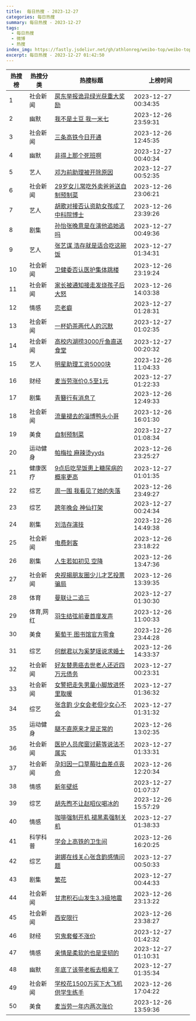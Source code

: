 ```yaml
---
title:  每日热搜 - 2023-12-27
categories: 每日热搜
summary: 每日热搜 - 2023-12-27
tags:
  - 每日热搜
  - 微博
  - 热搜
index_img: https://fastly.jsdelivr.net/gh/athlonreg/weibo-top/weibo-top.jpeg
excerpt: 每日热搜 - 2023-12-27 01:42:50
---
```


| 热搜榜 | 热搜分类 | 热搜标题 | 上榜时间 |
| --- | --- | --- | --- |
| 1 | 社会新闻 | [房东举报诡异绿光获重大奖励](https://s.weibo.com/weibo%3Fq%3D%2523%E6%88%BF%E4%B8%9C%E4%B8%BE%E6%8A%A5%E8%AF%A1%E5%BC%82%E7%BB%BF%E5%85%89%E8%8E%B7%E9%87%8D%E5%A4%A7%E5%A5%96%E5%8A%B1%2523) | 2023-12-27 00:34:35 | 
| 2 | 幽默 | [我不是土豆 我一米七](https://s.weibo.com/weibo%3Fq%3D%2523%E6%88%91%E4%B8%8D%E6%98%AF%E5%9C%9F%E8%B1%86%20%E6%88%91%E4%B8%80%E7%B1%B3%E4%B8%83%2523) | 2023-12-26 23:59:31 | 
| 3 | 社会新闻 | [三条高铁今日开通](https://s.weibo.com/weibo%3Fq%3D%2523%E4%B8%89%E6%9D%A1%E9%AB%98%E9%93%81%E4%BB%8A%E6%97%A5%E5%BC%80%E9%80%9A%2523) | 2023-12-26 12:45:35 | 
| 4 | 幽默 | [非得上那个死班啊](https://s.weibo.com/weibo%3Fq%3D%2523%E9%9D%9E%E5%BE%97%E4%B8%8A%E9%82%A3%E4%B8%AA%E6%AD%BB%E7%8F%AD%E5%95%8A%2523) | 2023-12-27 00:40:34 | 
| 5 | 艺人 | [邓为前助理被开除原因](https://s.weibo.com/weibo%3Fq%3D%2523%E9%82%93%E4%B8%BA%E5%89%8D%E5%8A%A9%E7%90%86%E8%A2%AB%E5%BC%80%E9%99%A4%E5%8E%9F%E5%9B%A0%2523) | 2023-12-27 00:52:35 | 
| 6 | 社会新闻 | [29岁女儿常吃外卖爸爸送自制预制菜](https://s.weibo.com/weibo%3Fq%3D%252329%E5%B2%81%E5%A5%B3%E5%84%BF%E5%B8%B8%E5%90%83%E5%A4%96%E5%8D%96%E7%88%B8%E7%88%B8%E9%80%81%E8%87%AA%E5%88%B6%E9%A2%84%E5%88%B6%E8%8F%9C%2523) | 2023-12-26 23:06:21 | 
| 7 | 艺人 | [胡歌对接否认资助女孩成了中科院博士](https://s.weibo.com/weibo%3Fq%3D%2523%E8%83%A1%E6%AD%8C%E5%AF%B9%E6%8E%A5%E5%90%A6%E8%AE%A4%E8%B5%84%E5%8A%A9%E5%A5%B3%E5%AD%A9%E6%88%90%E4%BA%86%E4%B8%AD%E7%A7%91%E9%99%A2%E5%8D%9A%E5%A3%AB%2523) | 2023-12-26 23:39:26 | 
| 8 | 剧集 | [孙怡张晚意是在演他追她逃吗](https://s.weibo.com/weibo%3Fq%3D%2523%E5%AD%99%E6%80%A1%E5%BC%A0%E6%99%9A%E6%84%8F%E6%98%AF%E5%9C%A8%E6%BC%94%E4%BB%96%E8%BF%BD%E5%A5%B9%E9%80%83%E5%90%97%2523) | 2023-12-27 00:49:36 | 
| 9 | 艺人 | [张艺谋 浩存就是适合吃这碗饭](https://s.weibo.com/weibo%3Fq%3D%2523%E5%BC%A0%E8%89%BA%E8%B0%8B%20%E6%B5%A9%E5%AD%98%E5%B0%B1%E6%98%AF%E9%80%82%E5%90%88%E5%90%83%E8%BF%99%E7%A2%97%E9%A5%AD%2523) | 2023-12-27 01:34:31 | 
| 10 | 社会新闻 | [卫健委否认医护集体跳楼](https://s.weibo.com/weibo%3Fq%3D%2523%E5%8D%AB%E5%81%A5%E5%A7%94%E5%90%A6%E8%AE%A4%E5%8C%BB%E6%8A%A4%E9%9B%86%E4%BD%93%E8%B7%B3%E6%A5%BC%2523) | 2023-12-26 23:19:24 | 
| 11 | 社会新闻 | [家长被通知接走发烧孩子后大怒](https://s.weibo.com/weibo%3Fq%3D%2523%E5%AE%B6%E9%95%BF%E8%A2%AB%E9%80%9A%E7%9F%A5%E6%8E%A5%E8%B5%B0%E5%8F%91%E7%83%A7%E5%AD%A9%E5%AD%90%E5%90%8E%E5%A4%A7%E6%80%92%2523) | 2023-12-26 14:03:38 | 
| 12 | 情感 | [恋老癖](https://s.weibo.com/weibo%3Fq%3D%2523%E6%81%8B%E8%80%81%E7%99%96%2523) | 2023-12-27 01:28:31 | 
| 13 | 社会新闻 | [一杯奶茶两代人的沉默](https://s.weibo.com/weibo%3Fq%3D%2523%E4%B8%80%E6%9D%AF%E5%A5%B6%E8%8C%B6%E4%B8%A4%E4%BB%A3%E4%BA%BA%E7%9A%84%E6%B2%89%E9%BB%98%2523) | 2023-12-27 01:02:35 | 
| 14 | 社会新闻 | [高校内湖捞3000斤鱼直送食堂](https://s.weibo.com/weibo%3Fq%3D%2523%E9%AB%98%E6%A0%A1%E5%86%85%E6%B9%96%E6%8D%9E3000%E6%96%A4%E9%B1%BC%E7%9B%B4%E9%80%81%E9%A3%9F%E5%A0%82%2523) | 2023-12-27 00:20:32 | 
| 15 | 艺人 | [明星助理工资5000块](https://s.weibo.com/weibo%3Fq%3D%2523%E6%98%8E%E6%98%9F%E5%8A%A9%E7%90%86%E5%B7%A5%E8%B5%845000%E5%9D%97%2523) | 2023-12-26 11:04:33 | 
| 16 | 财经 | [麦当劳涨价0.5至1元](https://s.weibo.com/weibo%3Fq%3D%2523%E9%BA%A6%E5%BD%93%E5%8A%B3%E6%B6%A8%E4%BB%B70.5%E8%87%B31%E5%85%83%2523) | 2023-12-27 01:22:33 | 
| 17 | 剧集 | [青簪行有消息了](https://s.weibo.com/weibo%3Fq%3D%2523%E9%9D%92%E7%B0%AA%E8%A1%8C%E6%9C%89%E6%B6%88%E6%81%AF%E4%BA%86%2523) | 2023-12-26 12:49:33 | 
| 18 | 社会新闻 | [流量褪去的淄博鸭头小哥](https://s.weibo.com/weibo%3Fq%3D%2523%E6%B5%81%E9%87%8F%E8%A4%AA%E5%8E%BB%E7%9A%84%E6%B7%84%E5%8D%9A%E9%B8%AD%E5%A4%B4%E5%B0%8F%E5%93%A5%2523) | 2023-12-26 16:01:30 | 
| 19 | 美食 | [自制预制菜](https://s.weibo.com/weibo%3Fq%3D%2523%E8%87%AA%E5%88%B6%E9%A2%84%E5%88%B6%E8%8F%9C%2523) | 2023-12-27 01:08:34 | 
| 20 | 运动健身 | [帕梅拉 麻辣烫yyds](https://s.weibo.com/weibo%3Fq%3D%2523%E5%B8%95%E6%A2%85%E6%8B%89%20%E9%BA%BB%E8%BE%A3%E7%83%AByyds%2523) | 2023-12-26 23:25:27 | 
| 21 | 健康医疗 | [9点后吃早饭患上糖尿病的概率更高](https://s.weibo.com/weibo%3Fq%3D%25239%E7%82%B9%E5%90%8E%E5%90%83%E6%97%A9%E9%A5%AD%E6%82%A3%E4%B8%8A%E7%B3%96%E5%B0%BF%E7%97%85%E7%9A%84%E6%A6%82%E7%8E%87%E6%9B%B4%E9%AB%98%2523) | 2023-12-27 01:01:35 | 
| 22 | 综艺 | [周一围 我看见了她的失落](https://s.weibo.com/weibo%3Fq%3D%2523%E5%91%A8%E4%B8%80%E5%9B%B4%20%E6%88%91%E7%9C%8B%E8%A7%81%E4%BA%86%E5%A5%B9%E7%9A%84%E5%A4%B1%E8%90%BD%2523) | 2023-12-26 23:49:27 | 
| 23 | 综艺 | [跨年晚会 神仙打架](https://s.weibo.com/weibo%3Fq%3D%2523%E8%B7%A8%E5%B9%B4%E6%99%9A%E4%BC%9A%20%E7%A5%9E%E4%BB%99%E6%89%93%E6%9E%B6%2523) | 2023-12-27 00:24:34 | 
| 24 | 剧集 | [刘浩存演技](https://s.weibo.com/weibo%3Fq%3D%2523%E5%88%98%E6%B5%A9%E5%AD%98%E6%BC%94%E6%8A%80%2523) | 2023-12-26 14:49:38 | 
| 25 | 社会新闻 | [电费刺客](https://s.weibo.com/weibo%3Fq%3D%2523%E7%94%B5%E8%B4%B9%E5%88%BA%E5%AE%A2%2523) | 2023-12-26 23:18:22 | 
| 26 | 剧集 | [人生若如初见 空降](https://s.weibo.com/weibo%3Fq%3D%2523%E4%BA%BA%E7%94%9F%E8%8B%A5%E5%A6%82%E5%88%9D%E8%A7%81%20%E7%A9%BA%E9%99%8D%2523) | 2023-12-26 13:47:36 | 
| 27 | 社会新闻 | [央视揭朋友圈少儿才艺投票骗局](https://s.weibo.com/weibo%3Fq%3D%2523%E5%A4%AE%E8%A7%86%E6%8F%AD%E6%9C%8B%E5%8F%8B%E5%9C%88%E5%B0%91%E5%84%BF%E6%89%8D%E8%89%BA%E6%8A%95%E7%A5%A8%E9%AA%97%E5%B1%80%2523) | 2023-12-26 13:39:35 | 
| 28 | 体育 | [曼联让二追三](https://s.weibo.com/weibo%3Fq%3D%2523%E6%9B%BC%E8%81%94%E8%AE%A9%E4%BA%8C%E8%BF%BD%E4%B8%89%2523) | 2023-12-27 01:30:30 | 
| 29 | 体育,网红 | [羽生结弦前妻首度发声](https://s.weibo.com/weibo%3Fq%3D%2523%E7%BE%BD%E7%94%9F%E7%BB%93%E5%BC%A6%E5%89%8D%E5%A6%BB%E9%A6%96%E5%BA%A6%E5%8F%91%E5%A3%B0%2523) | 2023-12-26 11:00:33 | 
| 30 | 美食 | [葡萄干 图书馆官方零食](https://s.weibo.com/weibo%3Fq%3D%2523%E8%91%A1%E8%90%84%E5%B9%B2%20%E5%9B%BE%E4%B9%A6%E9%A6%86%E5%AE%98%E6%96%B9%E9%9B%B6%E9%A3%9F%2523) | 2023-12-26 23:44:28 | 
| 31 | 综艺 | [何猷君以为奚梦瑶说求婚土](https://s.weibo.com/weibo%3Fq%3D%2523%E4%BD%95%E7%8C%B7%E5%90%9B%E4%BB%A5%E4%B8%BA%E5%A5%9A%E6%A2%A6%E7%91%B6%E8%AF%B4%E6%B1%82%E5%A9%9A%E5%9C%9F%2523) | 2023-12-26 14:33:37 | 
| 32 | 社会新闻 | [好友替患癌去世老人还近四万元债务](https://s.weibo.com/weibo%3Fq%3D%2523%E5%A5%BD%E5%8F%8B%E6%9B%BF%E6%82%A3%E7%99%8C%E5%8E%BB%E4%B8%96%E8%80%81%E4%BA%BA%E8%BF%98%E8%BF%91%E5%9B%9B%E4%B8%87%E5%85%83%E5%80%BA%E5%8A%A1%2523) | 2023-12-27 00:23:31 | 
| 33 | 社会新闻 | [女警把走失男童小脚放进怀里取暖](https://s.weibo.com/weibo%3Fq%3D%2523%E5%A5%B3%E8%AD%A6%E6%8A%8A%E8%B5%B0%E5%A4%B1%E7%94%B7%E7%AB%A5%E5%B0%8F%E8%84%9A%E6%94%BE%E8%BF%9B%E6%80%80%E9%87%8C%E5%8F%96%E6%9A%96%2523) | 2023-12-27 01:36:32 | 
| 34 | 综艺 | [张含韵 少女会老但少女心不会](https://s.weibo.com/weibo%3Fq%3D%2523%E5%BC%A0%E5%90%AB%E9%9F%B5%20%E5%B0%91%E5%A5%B3%E4%BC%9A%E8%80%81%E4%BD%86%E5%B0%91%E5%A5%B3%E5%BF%83%E4%B8%8D%E4%BC%9A%2523) | 2023-12-27 01:31:32 | 
| 35 | 运动健身 | [腿不直原来才是正常的](https://s.weibo.com/weibo%3Fq%3D%2523%E8%85%BF%E4%B8%8D%E7%9B%B4%E5%8E%9F%E6%9D%A5%E6%89%8D%E6%98%AF%E6%AD%A3%E5%B8%B8%E7%9A%84%2523) | 2023-12-26 13:02:35 | 
| 36 | 社会新闻 | [医护人员爬窗讨薪等说法不属实](https://s.weibo.com/weibo%3Fq%3D%2523%E5%8C%BB%E6%8A%A4%E4%BA%BA%E5%91%98%E7%88%AC%E7%AA%97%E8%AE%A8%E8%96%AA%E7%AD%89%E8%AF%B4%E6%B3%95%E4%B8%8D%E5%B1%9E%E5%AE%9E%2523) | 2023-12-27 01:33:31 | 
| 37 | 社会新闻 | [孕妇因一口草莓吐血差点丧命](https://s.weibo.com/weibo%3Fq%3D%2523%E5%AD%95%E5%A6%87%E5%9B%A0%E4%B8%80%E5%8F%A3%E8%8D%89%E8%8E%93%E5%90%90%E8%A1%80%E5%B7%AE%E7%82%B9%E4%B8%A7%E5%91%BD%2523) | 2023-12-26 12:20:34 | 
| 38 | 情感 | [新年壁纸](https://s.weibo.com/weibo%3Fq%3D%2523%E6%96%B0%E5%B9%B4%E5%A3%81%E7%BA%B8%2523) | 2023-12-27 01:07:37 | 
| 39 | 综艺 | [胡先煦不让赵昭仪喝冰的](https://s.weibo.com/weibo%3Fq%3D%2523%E8%83%A1%E5%85%88%E7%85%A6%E4%B8%8D%E8%AE%A9%E8%B5%B5%E6%98%AD%E4%BB%AA%E5%96%9D%E5%86%B0%E7%9A%84%2523) | 2023-12-26 15:57:29 | 
| 40 | 情感 | [咖啡强制开机 褪黑素强制关机](https://s.weibo.com/weibo%3Fq%3D%2523%E5%92%96%E5%95%A1%E5%BC%BA%E5%88%B6%E5%BC%80%E6%9C%BA%20%E8%A4%AA%E9%BB%91%E7%B4%A0%E5%BC%BA%E5%88%B6%E5%85%B3%E6%9C%BA%2523) | 2023-12-27 01:38:33 | 
| 41 | 科学科普 | [学会上高铁的卫生间](https://s.weibo.com/weibo%3Fq%3D%2523%E5%AD%A6%E4%BC%9A%E4%B8%8A%E9%AB%98%E9%93%81%E7%9A%84%E5%8D%AB%E7%94%9F%E9%97%B4%2523) | 2023-12-26 16:20:25 | 
| 42 | 综艺 | [谢娜在线关心张含韵感情问题](https://s.weibo.com/weibo%3Fq%3D%2523%E8%B0%A2%E5%A8%9C%E5%9C%A8%E7%BA%BF%E5%85%B3%E5%BF%83%E5%BC%A0%E5%90%AB%E9%9F%B5%E6%84%9F%E6%83%85%E9%97%AE%E9%A2%98%2523) | 2023-12-27 00:50:33 | 
| 43 | 剧集 | [繁花](https://s.weibo.com/weibo%3Fq%3D%2523%E7%B9%81%E8%8A%B1%2523) | 2023-12-27 00:44:33 | 
| 44 | 社会新闻 | [甘肃积石山发生3.3级地震](https://s.weibo.com/weibo%3Fq%3D%2523%E7%94%98%E8%82%83%E7%A7%AF%E7%9F%B3%E5%B1%B1%E5%8F%91%E7%94%9F3.3%E7%BA%A7%E5%9C%B0%E9%9C%87%2523) | 2023-12-26 23:13:22 | 
| 45 | 社会新闻 | [西安限行](https://s.weibo.com/weibo%3Fq%3D%2523%E8%A5%BF%E5%AE%89%E9%99%90%E8%A1%8C%2523) | 2023-12-26 23:38:27 | 
| 46 | 财经 | [穷鬼套餐不涨价](https://s.weibo.com/weibo%3Fq%3D%2523%E7%A9%B7%E9%AC%BC%E5%A5%97%E9%A4%90%E4%B8%8D%E6%B6%A8%E4%BB%B7%2523) | 2023-12-27 01:42:32 | 
| 47 | 情感 | [亲情是柔软的也是坚韧的](https://s.weibo.com/weibo%3Fq%3D%2523%E4%BA%B2%E6%83%85%E6%98%AF%E6%9F%94%E8%BD%AF%E7%9A%84%E4%B9%9F%E6%98%AF%E5%9D%9A%E9%9F%A7%E7%9A%84%2523) | 2023-12-27 01:10:31 | 
| 48 | 幽默 | [年底了该带老板去相亲了](https://s.weibo.com/weibo%3Fq%3D%2523%E5%B9%B4%E5%BA%95%E4%BA%86%E8%AF%A5%E5%B8%A6%E8%80%81%E6%9D%BF%E5%8E%BB%E7%9B%B8%E4%BA%B2%E4%BA%86%2523) | 2023-12-27 01:35:34 | 
| 49 | 社会新闻 | [学校花1500万买下大飞机供学生练手](https://s.weibo.com/weibo%3Fq%3D%2523%E5%AD%A6%E6%A0%A1%E8%8A%B11500%E4%B8%87%E4%B9%B0%E4%B8%8B%E5%A4%A7%E9%A3%9E%E6%9C%BA%E4%BE%9B%E5%AD%A6%E7%94%9F%E7%BB%83%E6%89%8B%2523) | 2023-12-26 17:04:22 | 
| 50 | 美食 | [麦当劳一年内两次涨价](https://s.weibo.com/weibo%3Fq%3D%2523%E9%BA%A6%E5%BD%93%E5%8A%B3%E4%B8%80%E5%B9%B4%E5%86%85%E4%B8%A4%E6%AC%A1%E6%B6%A8%E4%BB%B7%2523) | 2023-12-26 13:59:36 | 
